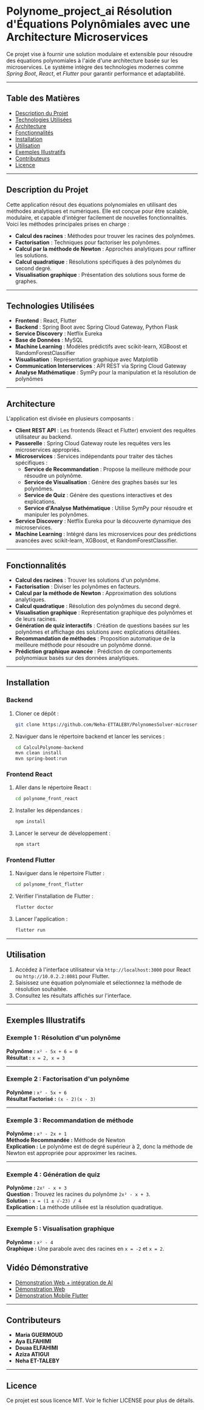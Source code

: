 # Polynome_project_ai **Résolution d'Équations Polynômiales avec une Architecture Microservices**

Ce projet vise à fournir une solution modulaire et extensible pour résoudre des équations polynomiales à l'aide d'une architecture basée sur les microservices. Le système intègre des technologies modernes comme *Spring Boot*, *React*, et *Flutter* pour garantir performance et adaptabilité.

---

## **Table des Matières**
- [Description du Projet](#description-du-projet)
- [Technologies Utilisées](#technologies-utilisées)
- [Architecture](#architecture)
- [Fonctionnalités](#fonctionnalités)
- [Installation](#installation)
- [Utilisation](#utilisation)
- [Exemples Illustratifs](#exemples-illustratifs)
- [Contributeurs](#contributeurs)
- [Licence](#licence)

---

## **Description du Projet**

Cette application résout des équations polynomiales en utilisant des méthodes analytiques et numériques. Elle est conçue pour être scalable, modulaire, et capable d'intégrer facilement de nouvelles fonctionnalités. Voici les méthodes principales prises en charge :

- **Calcul des racines** : Méthodes pour trouver les racines des polynômes.
- **Factorisation** : Techniques pour factoriser les polynômes.
- **Calcul par la méthode de Newton** : Approches analytiques pour raffiner les solutions.
- **Calcul quadratique** : Résolutions spécifiques à des polynômes du second degré.
- **Visualisation graphique** : Présentation des solutions sous forme de graphes.

---

## **Technologies Utilisées**

- **Frontend** : React, Flutter
- **Backend** : Spring Boot avec Spring Cloud Gateway, Python Flask
- **Service Discovery** : Netflix Eureka
- **Base de Données** : MySQL
- **Machine Learning** : Modèles prédictifs avec scikit-learn, XGBoost et RandomForestClassifier
- **Visualisation** : Représentation graphique avec Matplotlib
- **Communication Interservices** : API REST via Spring Cloud Gateway
- **Analyse Mathématique** : SymPy pour la manipulation et la résolution de polynômes

---

## **Architecture**

L'application est divisée en plusieurs composants :

- **Client REST API** : Les frontends (React et Flutter) envoient des requêtes utilisateur au backend.
- **Passerelle** : Spring Cloud Gateway route les requêtes vers les microservices appropriés.
- **Microservices** : Services indépendants pour traiter des tâches spécifiques :
  - **Service de Recommandation** : Propose la meilleure méthode pour résoudre un polynôme.
  - **Service de Visualisation** : Génère des graphes basés sur les polynômes.
  - **Service de Quiz** : Génère des questions interactives et des explications.
  - **Service d'Analyse Mathématique** : Utilise SymPy pour résoudre et manipuler les polynômes.
- **Service Discovery** : Netflix Eureka pour la découverte dynamique des microservices.
- **Machine Learning** : Intégré dans les microservices pour des prédictions avancées avec scikit-learn, XGBoost, et RandomForestClassifier.

---

## **Fonctionnalités**

- **Calcul des racines** : Trouver les solutions d'un polynôme.
- **Factorisation** : Diviser les polynômes en facteurs.
- **Calcul par la méthode de Newton** : Approximation des solutions analytiques.
- **Calcul quadratique** : Résolution des polynômes du second degré.
- **Visualisation graphique** : Représentation graphique des polynômes et de leurs racines.
- **Génération de quiz interactifs** : Création de questions basées sur les polynômes et affichage des solutions avec explications détaillées.
- **Recommandation de méthodes** : Proposition automatique de la meilleure méthode pour résoudre un polynôme donné.
- **Prédiction graphique avancée** : Prédiction de comportements polynomiaux basés sur des données analytiques.


---

## **Installation**

### **Backend**
1. Cloner ce dépôt :
   ```bash
   git clone https://github.com/Neha-ETTALEBY/PolynomesSolver-microservices.git
   ```
2. Naviguer dans le répertoire backend et lancer les services :
   ```bash
   cd CalculPolynome-backend
   mvn clean install
   mvn spring-boot:run
   ```

### **Frontend React**
1. Aller dans le répertoire React :
   ```bash
   cd polynome_front_react
   ```
2. Installer les dépendances :
   ```bash
   npm install
   ```
3. Lancer le serveur de développement :
   ```bash
   npm start
   ```

### **Frontend Flutter**
1. Naviguer dans le répertoire Flutter :
   ```bash
   cd polynome_front_flutter
   ```
2. Vérifier l'installation de Flutter :
   ```bash
   flutter doctor
   ```
3. Lancer l'application :
   ```bash
   flutter run
   ```

---

## **Utilisation**

1. Accédez à l'interface utilisateur via `http://localhost:3000` pour React ou `http://10.0.2.2:8081` pour Flutter.
2. Saisissez une équation polynomiale et sélectionnez la méthode de résolution souhaitée.
3. Consultez les résultats affichés sur l'interface.

---

## **Exemples Illustratifs**

### Exemple 1 : Résolution d'un polynôme 
**Polynôme :** `x² - 5x + 6 = 0`  
**Résultat :** `x = 2, x = 3`

---

### Exemple 2 : Factorisation d'un polynôme
**Polynôme :** `x² - 5x + 6`  
**Résultat Factorisé :** `(x - 2)(x - 3)`

---

### Exemple 3 : Recommandation de méthode
**Polynôme :** `x³ - 2x + 1`  
**Méthode Recommandée :** Méthode de Newton  
**Explication :** Le polynôme est de degré supérieur à 2, donc la méthode de Newton est appropriée pour approximer les racines.

---

### Exemple 4 : Génération de quiz
**Polynôme :** `2x² - x + 3`  
**Question :** Trouvez les racines du polynôme `2x² - x + 3`.  
**Solution :** `x = (1 ± √-23) / 4`  
**Explication :** La méthode utilisée est la résolution quadratique.

---

### Exemple 5 : Visualisation graphique
**Polynôme :** `x² - 4`  
**Graphique :** Une parabole avec des racines en `x = -2` et `x = 2`.


## **Vidéo Démonstrative**

- [Démonstration Web + intégration de AI ](https://github.com/user-attachments/assets/34b040fb-0d33-4617-a6f7-198272684aa4)
- [Démonstration Web](https://github.com/user-attachments/assets/52c34e39-b6e8-420a-af23-55b1330a4ec2)
- [Démonstration Mobile Flutter](https://github.com/user-attachments/assets/68736cf1-891f-4c27-a825-03b8cb6e1e44)

---

## **Contributeurs**

- **Maria GUERMOUD**
- **Aya ELFAHIMI**
- **Douaa ELFAHIMI**
- **Aziza ATIGUI**
- **Neha ET-TALEBY**

---

## **Licence**

Ce projet est sous licence MIT. Voir le fichier LICENSE pour plus de détails.
